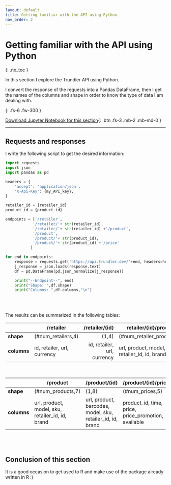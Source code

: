 ```yaml
---
layout: default
title: Getting familiar with the API using Python
nav_order: 2
---
```


# Getting familiar with the API using Python
{: .no_toc }

In this section I explore the Trundler API using Python.

I convert the response of the requests into a Pandas DataFrame, then I get the names of the columns and shape in order to know the type of data I am dealing with.

{: .fs-6 .fw-300 }

[Download Jupyter Notebook for this section](https://github.com/lcalcagni/exegeticProject/notebooks/APIpython.ipynb){: .btn .fs-3 .mb-2 .mb-md-0 }

---
## Requests and responses
I write the following script to get the desired information:

```python
import requests
import json
import pandas as pd

headers = {
    'accept': 'application/json',
    'X-Api-Key': {my_API_key},
}

retailer_id = {retailer_id}
product_id = {product_id}

endpoints = ['/retailer',
            '/retailer/'+ str(retailer_id),
            '/retailer/'+ str(retailer_id) +'/product',
            '/product',
            '/product/'+ str(product_id),
            '/product/'+ str(product_id) +'/price'
           ]

for end in endpoints:
    response = requests.get('https://api.trundler.dev/'+end, headers=headers)
    j_response = json.loads(response.text)
    df = pd.DataFrame(pd.json_normalize(j_response))

    print("--Endpoint--", end)
    print("Shape: ",df.shape)
    print("Columns: ",df.columns,"\n")
```
<br><br>

The results can be summarized in the following tables:
<br>


|         | /retailer | /retailer/{id} | retailer/{id}/product |
|---------|-----------|---------------:|-----------------------|
| **shape**   |   (#num_retailers,4)        |    (1,4)            |  (#num_retailer_products,7)                     |
| **columns** |   id, retailer, url, currency        |   id, retailer, url, currency               |  url, product, model, sku, retailer_id, id, brand  |

<br>


|         |  /product | /product/{id} |/product/{id}/price
|---------|----------|---------------|---------------|
| **shape**   |   (#num_products,7)       |      (1,8)         |    (#num_prices,5)         |
| **columns** |  url, product, model, sku, retailer_id, id, brand | url, product, barcodes, model, sku, retailer_id, id, brand | product_id, time, price, price_promotion, available  |

<br>
<br>

## Conclusion of this section
It is a good occasion to get used to R and make use of the package already written in R :)
